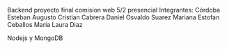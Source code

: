 Backend proyecto final comision web 5/2 presencial
Integrantes:
Córdoba Esteban Augusto
Cristian Cabrera
Daniel Osvaldo Suarez
Mariana Estofan Ceballos
Maria Laura Diaz

Nodejs y MongoDB
